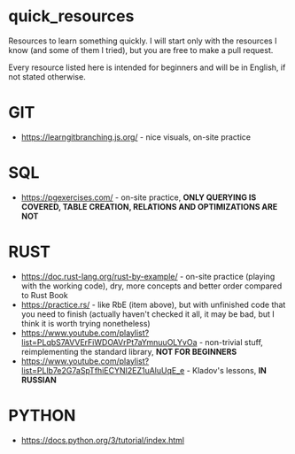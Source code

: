 # quick_resources

Resources to learn something quickly. I will start only with the resources I know (and some of them I tried), but you are free to make a pull request.

Every resource listed here is intended for beginners and will be in English, if not stated otherwise.

# GIT
* https://learngitbranching.js.org/ - nice visuals, on-site practice

# SQL
* https://pgexercises.com/ - on-site practice, **ONLY QUERYING IS COVERED, TABLE CREATION, RELATIONS AND OPTIMIZATIONS ARE NOT**

# RUST
* https://doc.rust-lang.org/rust-by-example/ - on-site practice (playing with the working code), dry, more concepts and better order compared to Rust Book
* https://practice.rs/ - like RbE (item above), but with unfinished code that you need to finish (actually haven't checked it all, it may be bad, but I think it is worth trying nonetheless)
* https://www.youtube.com/playlist?list=PLqbS7AVVErFiWDOAVrPt7aYmnuuOLYvOa - non-trivial stuff, reimplementing the standard library, **NOT FOR BEGINNERS**
* https://www.youtube.com/playlist?list=PLlb7e2G7aSpTfhiECYNI2EZ1uAluUqE_e - Kladov's lessons, **IN RUSSIAN**

# PYTHON
* https://docs.python.org/3/tutorial/index.html
